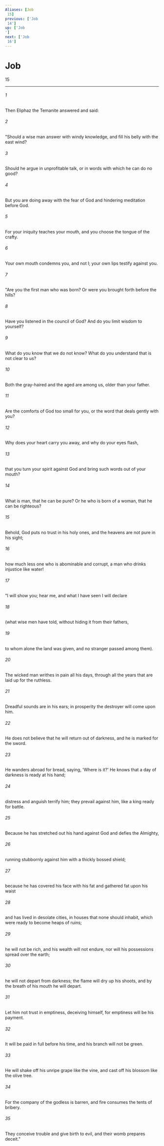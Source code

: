 ```yaml
---
Aliases: [Job 15]
previous: ['Job 14']
up: ['Job']
next: ['Job 16']
---
```

# Job 15

***
 

###### 1 
Then Eliphaz the Temanite answered and said:  

###### 2 
"Should a wise man answer with windy knowledge,  and fill his belly with the east wind?   

###### 3 
Should he argue in unprofitable talk,  or in words with which he can do no good?   

###### 4 
But you are doing away with the fear of God  and hindering meditation before God.   

###### 5 
For your iniquity teaches your mouth,  and you choose the tongue of the crafty.   

###### 6 
Your own mouth condemns you, and not I;  your own lips testify against you.  

###### 7 
"Are you the first man who was born?  Or were you brought forth before the hills?   

###### 8 
Have you listened in the council of God?  And do you limit wisdom to yourself?   

###### 9 
What do you know that we do not know?  What do you understand that is not clear to us?   

###### 10 
Both the gray-haired and the aged are among us,  older than your father.   

###### 11 
Are the comforts of God too small for you,  or the word that deals gently with you?   

###### 12 
Why does your heart carry you away,  and why do your eyes flash,   

###### 13 
that you turn your spirit against God  and bring such words out of your mouth?   

###### 14 
What is man, that he can be pure?  Or he who is born of a woman, that he can be righteous?   

###### 15 
Behold, God puts no trust in his holy ones,  and the heavens are not pure in his sight;   

###### 16 
how much less one who is abominable and corrupt,  a man who drinks injustice like water!  

###### 17 
"I will show you; hear me,  and what I have seen I will declare   

###### 18 
(what wise men have told,  without hiding it from their fathers,   

###### 19 
to whom alone the land was given,  and no stranger passed among them).   

###### 20 
The wicked man writhes in pain all his days,  through all the years that are laid up for the ruthless.   

###### 21 
Dreadful sounds are in his ears;  in prosperity the destroyer will come upon him.   

###### 22 
He does not believe that he will return out of darkness,  and he is marked for the sword.   

###### 23 
He wanders abroad for bread, saying, 'Where is it?'  He knows that a day of darkness is ready at his hand;   

###### 24 
distress and anguish terrify him;  they prevail against him, like a king ready for battle.   

###### 25 
Because he has stretched out his hand against God  and defies the Almighty,   

###### 26 
running stubbornly against him  with a thickly bossed shield;   

###### 27 
because he has covered his face with his fat  and gathered fat upon his waist   

###### 28 
and has lived in desolate cities,  in houses that none should inhabit,  which were ready to become heaps of ruins;   

###### 29 
he will not be rich, and his wealth will not endure,  nor will his possessions spread over the earth;   

###### 30 
he will not depart from darkness;  the flame will dry up his shoots,  and by the breath of his mouth he will depart.   

###### 31 
Let him not trust in emptiness, deceiving himself,  for emptiness will be his payment.   

###### 32 
It will be paid in full before his time,  and his branch will not be green.   

###### 33 
He will shake off his unripe grape like the vine,  and cast off his blossom like the olive tree.   

###### 34 
For the company of the godless is barren,  and fire consumes the tents of bribery.   

###### 35 
They conceive trouble and give birth to evil,  and their womb prepares deceit."
